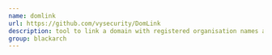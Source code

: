 ```yaml
---
name: domlink
url: https://github.com/vysecurity/DomLink
description: tool to link a domain with registered organisation names and emails, to other domains. URL : https://github.com/vysecurity/DomLink Groups : blackarch blackarch-misc
group: blackarch
---
```

